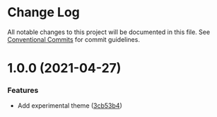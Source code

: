 # Change Log

All notable changes to this project will be documented in this file.
See [Conventional Commits](https://conventionalcommits.org) for commit guidelines.

# 1.0.0 (2021-04-27)


### Features

* Add experimental theme ([3cb53b4](https://github.com/Talkdesk/cobalt/commit/3cb53b44748e5b73eaf184f96d0e4100ac2523fd))
